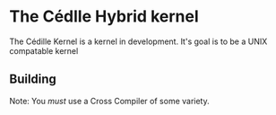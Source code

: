 # The Cédlle Hybrid kernel

The Cédille Kernel is a kernel in development. It's goal is to be a UNIX compatable kernel 

## Building

Note: You *must* use a Cross Compiler of some variety.

